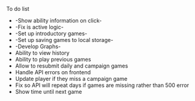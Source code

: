 To do list

* -Show ability information on click-
* -Fix is active logic-
* -Set up introductory games-
* -Set up saving games to local storage-
* -Develop Graphs-
* Ability to view history
* Ability to play previous games
* Allow to resubmit daily and campaign games
* Handle API errors on frontend
* Update player if they miss a campaign game
* Fix so API will repeat days if games are missing rather than 500 error
* Show time until next game